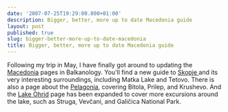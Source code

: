 ```yaml
---
date: '2007-07-25T19:29:00.000+01:00'
description: Bigger, better, more up to date Macedonia guide
layout: post
published: true
slug: bigger-better-more-up-to-date-macedonia
title: Bigger, better, more up to date Macedonia guide
---
```


Following my trip in May, I have finally got around to updating the <a href="http://www.balkanology.com/macedonia/index.html">Macedonia</a> pages in Balkanology. You'll find a new guide to <a href="http://www.balkanology.com/macedonia/article_skopje.html">Skopje </a>and its very interesting surroundings, including Matka Lake and Tetovo. There is also a page about the <a href="http://www.balkanology.com/macedonia/article_pelagonia.html">Pelagonia</a>, covering Bitola, Prilep, and Krushevo. And the <a href="http://www.balkanology.com/macedonia/article_ohrid.html">Lake Ohrid</a> page has been expanded to cover more excursions around the lake, such as Struga, Vev&#x10d;ani, and Gali&#x10d;ica National Park.
